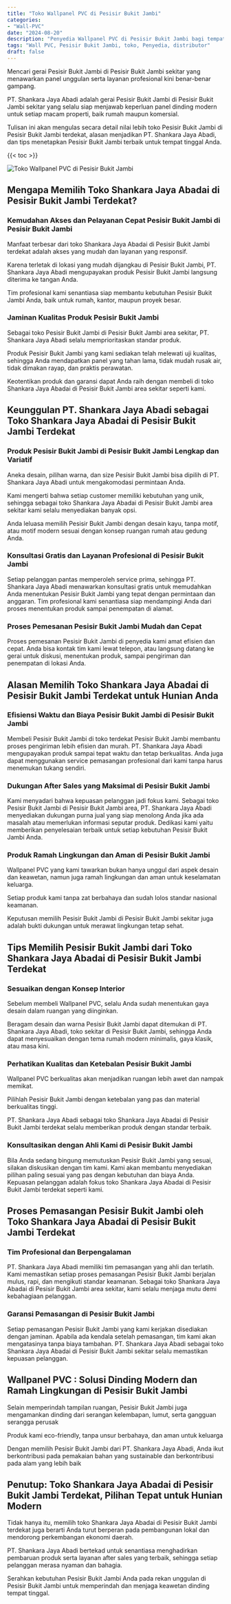 ```yaml
---
title: "Toko Wallpanel PVC di Pesisir Bukit Jambi"
categories: 
- "Wall-PVC"
date: "2024-08-20"
description: "Penyedia Wallpanel PVC di Pesisir Bukit Jambi bagi tempat tinggal, perkantoran, serta ritel. Material berkualitas, pilihan motif, warna menarik, dengan layanan pemasangan dikerjakan oleh teknisi profesional serta kepastian resmi!|Servis distribusi Wallpanel PVC di Pesisir Bukit Jambi untuk keperluan hunian, office, maupun gerai, dengan material terbaik dan penempatan oleh tim ahli serta kepastian resmi.|Pilihan Wallpanel PVC di Pesisir Bukit Jambi yang terpercaya bagi tempat tinggal, perkantoran, serta toko, bersama material berkualitas dan penempatan oleh teknisi profesional dan jaminan resmi.|Penjualan Wallpanel PVC di Pesisir Bukit Jambi untuk tempat tinggal, kantor, serta gerai, beserta panel berkualitas dan pemasangan oleh tim berpengalaman, disertai beserta garansi resmi.}"
tags: "Wall PVC, Pesisir Bukit Jambi, toko, Penyedia, distributor"
draft: false
---
```


Mencari gerai Pesisir Bukit Jambi di Pesisir Bukit Jambi sekitar yang menawarkan panel unggulan serta layanan profesional kini benar-benar gampang.

PT. Shankara Jaya Abadi adalah gerai Pesisir Bukit Jambi di Pesisir Bukit Jambi sekitar yang selalu siap menjawab keperluan panel dinding modern untuk setiap macam properti, baik rumah maupun komersial.

Tulisan ini akan mengulas secara detail nilai lebih toko Pesisir Bukit Jambi di Pesisir Bukit Jambi terdekat, alasan menjadikan PT. Shankara Jaya Abadi, dan tips menetapkan Pesisir Bukit Jambi terbaik untuk tempat tinggal Anda.

{{< toc >}}

![Toko Wallpanel PVC di Pesisir Bukit Jambi](/images/Wall-PVC/Toko-Wallpanel-PVC-di-Pesisir-Bukit-Jambi.png)


## Mengapa Memilih Toko Shankara Jaya Abadai di Pesisir Bukit Jambi Terdekat?

### Kemudahan Akses dan Pelayanan Cepat Pesisir Bukit Jambi di Pesisir Bukit Jambi

Manfaat terbesar dari toko Shankara Jaya Abadai di Pesisir Bukit Jambi terdekat adalah akses yang mudah dan layanan yang responsif.

Karena terletak di lokasi yang mudah dijangkau di Pesisir Bukit Jambi, PT. Shankara Jaya Abadi mengupayakan produk Pesisir Bukit Jambi langsung diterima ke tangan Anda.

Tim profesional kami senantiasa siap membantu kebutuhan Pesisir Bukit Jambi Anda, baik untuk rumah, kantor, maupun proyek besar.

### Jaminan Kualitas Produk Pesisir Bukit Jambi

Sebagai toko Pesisir Bukit Jambi di Pesisir Bukit Jambi area sekitar, PT. Shankara Jaya Abadi selalu memprioritaskan standar produk.

Produk Pesisir Bukit Jambi yang kami sediakan telah melewati uji kualitas, sehingga Anda mendapatkan panel yang tahan lama, tidak mudah rusak air, tidak dimakan rayap, dan praktis perawatan.

Keotentikan produk dan garansi dapat Anda raih dengan membeli di toko Shankara Jaya Abadai di Pesisir Bukit Jambi area sekitar seperti kami.

## Keunggulan PT. Shankara Jaya Abadi sebagai Toko Shankara Jaya Abadai di Pesisir Bukit Jambi Terdekat

### Produk Pesisir Bukit Jambi di Pesisir Bukit Jambi Lengkap dan Variatif

Aneka desain, pilihan warna, dan size Pesisir Bukit Jambi bisa dipilih di PT. Shankara Jaya Abadi untuk mengakomodasi permintaan Anda.

Kami mengerti bahwa setiap customer memiliki kebutuhan yang unik, sehingga sebagai toko Shankara Jaya Abadai di Pesisir Bukit Jambi area sekitar kami selalu menyediakan banyak opsi.

Anda leluasa memilih Pesisir Bukit Jambi dengan desain kayu, tanpa motif, atau motif modern sesuai dengan konsep ruangan rumah atau gedung Anda.

### Konsultasi Gratis dan Layanan Profesional di Pesisir Bukit Jambi

Setiap pelanggan pantas memperoleh service prima, sehingga PT. Shankara Jaya Abadi menawarkan konsultasi gratis untuk memudahkan Anda menentukan Pesisir Bukit Jambi yang tepat dengan permintaan dan anggaran. Tim profesional kami senantiasa siap mendampingi Anda dari proses menentukan produk sampai penempatan di alamat.

### Proses Pemesanan Pesisir Bukit Jambi Mudah dan Cepat

Proses pemesanan Pesisir Bukit Jambi di penyedia kami amat efisien dan cepat. Anda bisa kontak tim kami lewat telepon, atau langsung datang ke gerai untuk diskusi, menentukan produk, sampai pengiriman dan penempatan di lokasi Anda.

## Alasan Memilih Toko Shankara Jaya Abadai di Pesisir Bukit Jambi Terdekat untuk Hunian Anda

### Efisiensi Waktu dan Biaya Pesisir Bukit Jambi di Pesisir Bukit Jambi

Membeli Pesisir Bukit Jambi di toko terdekat Pesisir Bukit Jambi membantu proses pengiriman lebih efisien dan murah. PT. Shankara Jaya Abadi mengupayakan produk sampai tepat waktu dan tetap berkualitas. Anda juga dapat menggunakan service pemasangan profesional dari kami tanpa harus menemukan tukang sendiri.

### Dukungan After Sales yang Maksimal di Pesisir Bukit Jambi

Kami menyadari bahwa kepuasan pelanggan jadi fokus kami. Sebagai toko Pesisir Bukit Jambi di Pesisir Bukit Jambi area, PT. Shankara Jaya Abadi menyediakan dukungan purna jual yang siap menolong Anda jika ada masalah atau memerlukan informasi seputar produk. Dedikasi kami yaitu memberikan penyelesaian terbaik untuk setiap kebutuhan Pesisir Bukit Jambi Anda.

### Produk Ramah Lingkungan dan Aman di Pesisir Bukit Jambi

 Wallpanel PVC  yang kami tawarkan bukan hanya unggul dari aspek desain dan keawetan, namun juga ramah lingkungan dan aman untuk keselamatan keluarga.

Setiap produk kami tanpa zat berbahaya dan sudah lolos standar nasional keamanan.

Keputusan memilih Pesisir Bukit Jambi di Pesisir Bukit Jambi sekitar juga adalah bukti dukungan untuk merawat lingkungan tetap sehat.

## Tips Memilih Pesisir Bukit Jambi dari Toko Shankara Jaya Abadai di Pesisir Bukit Jambi Terdekat

### Sesuaikan dengan Konsep Interior 

Sebelum membeli Wallpanel PVC, selalu Anda sudah menentukan gaya desain dalam ruangan yang diinginkan.

Beragam desain dan warna Pesisir Bukit Jambi dapat ditemukan di PT. Shankara Jaya Abadi, toko sekitar di Pesisir Bukit Jambi, sehingga Anda dapat menyesuaikan dengan tema rumah modern minimalis, gaya klasik, atau masa kini.

### Perhatikan Kualitas dan Ketebalan Pesisir Bukit Jambi

 Wallpanel PVC  berkualitas akan menjadikan ruangan lebih awet dan nampak memikat.

Pilihlah Pesisir Bukit Jambi dengan ketebalan yang pas dan material berkualitas tinggi.

PT. Shankara Jaya Abadi sebagai toko Shankara Jaya Abadai di Pesisir Bukit Jambi terdekat selalu memberikan produk dengan standar terbaik.

### Konsultasikan dengan Ahli Kami di Pesisir Bukit Jambi

Bila Anda sedang bingung memutuskan Pesisir Bukit Jambi yang sesuai, silakan diskusikan dengan tim kami. Kami akan membantu menyediakan pilihan paling sesuai yang pas dengan kebutuhan dan biaya Anda. Kepuasan pelanggan adalah fokus toko Shankara Jaya Abadai di Pesisir Bukit Jambi terdekat seperti kami.

## Proses Pemasangan Pesisir Bukit Jambi oleh Toko Shankara Jaya Abadai di Pesisir Bukit Jambi Terdekat

### Tim Profesional dan Berpengalaman

PT. Shankara Jaya Abadi memiliki tim pemasangan yang ahli dan terlatih. Kami memastikan setiap proses pemasangan Pesisir Bukit Jambi berjalan mulus, rapi, dan mengikuti standar keamanan. Sebagai toko Shankara Jaya Abadai di Pesisir Bukit Jambi area sekitar, kami selalu menjaga mutu demi kebahagiaan pelanggan.

### Garansi Pemasangan di Pesisir Bukit Jambi

Setiap pemasangan Pesisir Bukit Jambi yang kami kerjakan disediakan dengan jaminan. Apabila ada kendala setelah pemasangan, tim kami akan mengatasinya tanpa biaya tambahan. PT. Shankara Jaya Abadi sebagai toko Shankara Jaya Abadai di Pesisir Bukit Jambi sekitar selalu memastikan kepuasan pelanggan.

##  Wallpanel PVC : Solusi Dinding Modern dan Ramah Lingkungan di Pesisir Bukit Jambi

Selain memperindah tampilan ruangan, Pesisir Bukit Jambi juga mengamankan dinding dari serangan kelembapan, lumut, serta gangguan serangga perusak

Produk kami eco-friendly, tanpa unsur berbahaya, dan aman untuk keluarga

Dengan memilih Pesisir Bukit Jambi dari PT. Shankara Jaya Abadi, Anda ikut berkontribusi pada pemakaian bahan yang sustainable dan berkontribusi pada alam yang lebih baik

## Penutup: Toko Shankara Jaya Abadai di Pesisir Bukit Jambi Terdekat, Pilihan Tepat untuk Hunian Modern

Tidak hanya itu, memilih toko Shankara Jaya Abadai di Pesisir Bukit Jambi terdekat juga berarti Anda turut berperan pada pembangunan lokal dan mendorong perkembangan ekonomi daerah.

PT. Shankara Jaya Abadi bertekad untuk senantiasa menghadirkan pembaruan produk serta layanan after sales yang terbaik, sehingga setiap pelanggan merasa nyaman dan bahagia.

Serahkan kebutuhan Pesisir Bukit Jambi Anda pada rekan unggulan di Pesisir Bukit Jambi untuk memperindah dan menjaga keawetan dinding tempat tinggal.